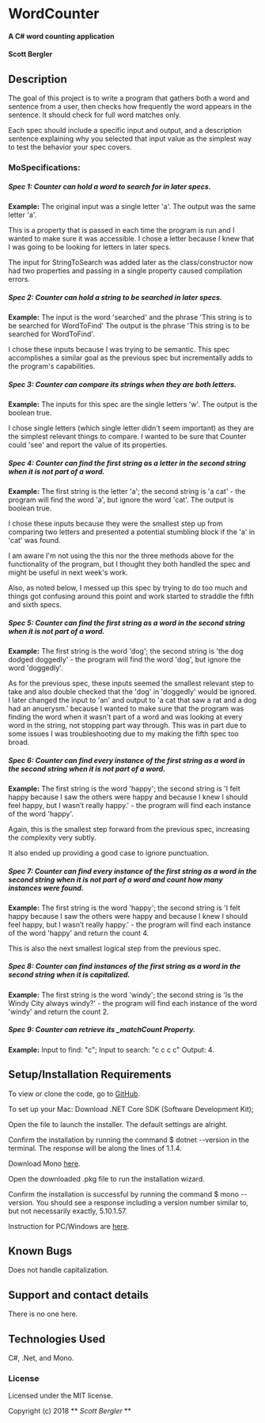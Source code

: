 # WordCounter

#### A C# word counting application

#### Scott Bergler

## Description
The goal of this project is to write a program that gathers both a word and sentence from a user, then checks how frequently the word appears in the sentence. It should check for full word matches only.

Each spec should include a specific input and output, and a description sentence explaining why you selected that input value as the simplest way to test the behavior your spec covers.

### MoSpecifications:
##### Spec 1: Counter can hold a word to search for in later specs.
**Example:** The original input was a single letter 'a'. The output was the same letter 'a'.

This is a property that is passed in each time the program is run and I wanted to make sure it was accessible. I chose a letter because I knew that I was going to be looking for letters in later specs.

The input for StringToSearch was added later as the class/constructor now had two properties and passing in a single property caused compilation errors.

##### Spec 2: Counter can hold a string to be searched in later specs.
**Example:** The input is the word 'searched' and the phrase 'This string is to be searched for WordToFind' The output is the phrase 'This string is to be searched for WordToFind'.

I chose these inputs because I was trying to be semantic. This spec accomplishes a similar goal as the previous spec but incrementally adds to the program's capabilities.

##### Spec 3: Counter can compare its strings when they are both letters.
**Example:** The inputs for this spec are the single letters 'w'. The output is the boolean true.

I chose single letters (which single letter didn't seem important) as they are the simplest relevant things to compare. I wanted to be sure that Counter could 'see' and report the value of its properties.

##### Spec 4: Counter can find the first string as a letter in the second string when it is not part of a word.
**Example:** The first string is the letter 'a'; the second string is 'a cat' - the program will find the word 'a', but ignore the word 'cat'. The output is boolean true.

I chose these inputs because they were the smallest step up from comparing two letters and presented a potential stumbling block if the 'a' in 'cat' was found.

I am aware I'm not using the this nor the three methods above for the functionality of the program, but I thought they both handled the spec and might be useful in next week's work.

Also, as noted below, I messed up this spec by trying to do too much and things got confusing around this point and work started to straddle the fifth and sixth specs.

##### Spec 5: Counter can find the first string as a word in the second string when it is not part of a word.
**Example:** The first string is the word 'dog'; the second string is 'the dog dodged doggedly' - the program will find the word 'dog', but ignore the word 'doggedly'.

As for the previous spec, these inputs seemed the smallest relevant step to take and also double checked that the 'dog' in 'doggedly' would be ignored. I later changed the input to 'an' and output to 'a cat that saw a rat and a dog had an anuerysm.' because I wanted to make sure that the program was finding the word when it wasn't part of a word and was looking at every word in the string, not stopping part way through. This was in part due to some issues I was troubleshooting due to my making the fifth spec too broad.

##### Spec 6: Counter can find every instance of the first string as a word in the second string when it is not part of a word.
**Example:** The first string is the word 'happy'; the second string is 'I felt happy because I saw the others were happy and because I knew I should feel happy, but I wasn’t really happy.' - the program will find each instance of the word 'happy'.

Again, this is the smallest step forward from the previous spec, increasing the complexity very subtly.

It also ended up providing a good case to ignore punctuation.

##### Spec 7: Counter can find every instance of the first string as a word in the second string when it is not part of a word and count how many instances were found.
**Example:** The first string is the word 'happy'; the second string is 'I felt happy because I saw the others were happy and because I knew I should feel happy, but I wasn’t really happy.' - the program will find each instance of the word 'happy' and return the count 4.

This is also the next smallest logical step from the previous spec.

##### Spec 8: Counter can find instances of the first string as a word in the second string when it is capitalized.
**Example:** The first string is the word 'windy'; the second string is 'Is the Windy City always windy?' - the program will find each instance of the word 'windy' and return the count 2.

##### Spec 9: Counter can retrieve its \_matchCount Property.
**Example:**
Input to find: "c";
Input to search: "c c c c"
Output: 4.


## Setup/Installation Requirements
To view or clone the code, go to [GitHub](https://github.com/skillitzimberg/WordCounter.Solution).

To set up your Mac:
Download .NET Core SDK (Software Development Kit);

Open the file to launch the installer. The default settings are alright.

Confirm the installation by running the command $ dotnet --version in the terminal. The response will be along the lines of 1.1.4.

Download Mono [here](https://www.mono-project.com/download/stable/).

Open the downloaded .pkg file to run the installation wizard.

Confirm the installation is successful by running the command $ mono --version. You should see a response including a version number similar to, but not necessarily exactly,  5.10.1.57.

Instruction for PC/Windows are [here](https://www.microsoft.com/net/learn/dotnet/hello-world-tutorial).

## Known Bugs
Does not handle capitalization.

## Support and contact details

There is no one here.

## Technologies Used

C#, .Net, and Mono.

### License

Licensed under the MIT license.

Copyright (c) 2018 ** _Scott Bergler_ **
